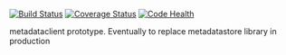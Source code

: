 [![Build Status](https://travis-ci.org/NSLS-II/metadataclient.svg)](https://travis-ci.org/NSLS-II/metadataclient)
[![Coverage Status](https://coveralls.io/repos/NSLS-II/metadataclient/badge.svg?branch=master&service=github)](https://coveralls.io/github/NSLS-II/metadataclient?branch=master)
[![Code Health](https://landscape.io/github/NSLS-II/metadataclient/master/landscape.svg?style=flat)](https://landscape.io/github/NSLS-II/metadataclient/master)

metadataclient prototype. Eventually to replace metadatastore library in production

